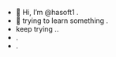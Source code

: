 - 👋 Hi, I’m @hasoft1 .
- 👀 trying to learn something .
- keep trying ..
- .
- .

<!---
hasoft1/hasoft1 is a ✨ special ✨ repository because its `README.md` (this file) appears on your GitHub profile.
You can click the Preview link to take a look at your changes.
--->
